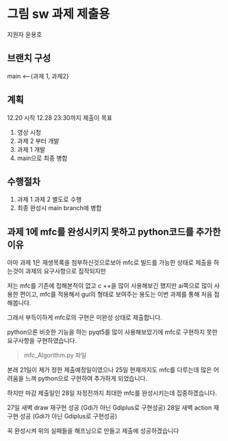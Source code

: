 # 그림 sw 과제 제출용

지원자 윤용호

## 브랜치 구성

main <--{과제 1, 과제2}

## 계획

12.20 시작
12.28 23:30까지 제출이 목표

1. 영상 시청
2. 과제 2 부터 개발
3. 과제 1 개발
4. main으로 최종 병합

## 수행절차

1. 과제 1 과제 2 별도로 수행
2. 최종 완성시 main branch에 병합

## 과제 1에 mfc를 완성시키지 못하고  python코드를 추가한 이유

아마 과제 1은 재생목록을 첨부하신것으로보아 mfc로 빌드를 가능한 상태로 제출을 하는것이 과제의 요구사항으로 짐작되지만

저는 mfc를 기존에 접해본적이 없고 c ++을 많이 사용해보긴 했지만 ai쪽으로 많이 사용한 편이고, mfc를 적용해서 gui의 형태로 보여주는 용도는 이번 과제를 통해 처음 접해봅니다.

그래서 부득이하게 mfc로의 구현은 미완성 상태로 제출합니다.

python으론 비슷한 기능을 하는 pyqt5를 많이 사용해보았기에 mfc로 구현하지 못한 요구사항을 구현하였습니다.

> mfc_Algorithm.py 파일

본래 21일이 제가 정한 제출예정일이였으나 25일 현재까지도 mfc를 다루는데 많은 어려움을 느껴 python으로 구현하여 추가하게 되었습니다.

하지만 마감 제출일인 28일 자정전까지 최대한 mfc를 완성시키는데 집중하겠습니다.



27일 새벽 draw 재구현 성공 (Gdi가 아닌 Gdiplus로 구현성공)
28일 새벽 action 재구현 성공 (Gdi가 아닌 Gdiplus로 구현성공)

꼭 완성시켜 위의 실패들을 해프닝으로 만들고 제출에 성공하겠습니다
